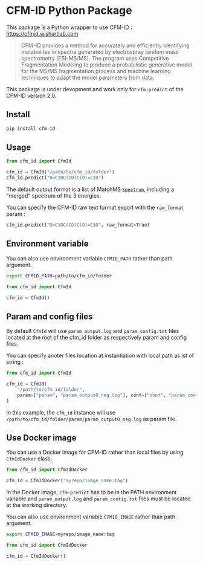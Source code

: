 # CFM-ID Python Package

This package is a Python wrapper to use CFM-ID : https://cfmid.wishartlab.com

> CFM-ID provides a method for accurately and efficiently identifying metabolites
> in spectra generated by electrospray tandem mass spectrometry (ESI-MS/MS).
> The program uses Competitive Fragmentation Modeling to produce a probabilistic generative model
> for the MS/MS fragmentation process and machine learning techniques to adapt the model parameters from data.

This package is under devopment and work only for `cfm-predict` of the CFM-ID version 2.0.

## Install

```bash
pip install cfm-id
```

## Usage

```python
from cfm_id import CfmId

cfm_id = CfmId("/path/to/cfm_id/folder")
cfm_id.predict("O=C1OC(CO)C(O)=C1O")
```

The default output format is a list of MatchMS [`Spectrum`](https://matchms.readthedocs.io/en/latest/api/matchms.Spectrum.html),
including a "merged" spectrum of the 3 energies.

You can specify the CFM-ID raw text format export with the `raw_format` param :

```python
cfm_id.predict("O=C1OC(CO)C(O)=C1O", raw_format=True)
```

## Environment variable

You can also use environment variable `CFMID_PATH` rather than path argument.

```bash
export CFMID_PATH=path/to/cfm_id/folder
```

```python
from cfm_id import CfmId

cfm_id = CfmId()
```

## Param and config files

By default `CfmId` will use `param_output.log` and `param_config.txt` files
located at the root of the cfm_id folder as respectively param and config files.

You can specify anoter files location at instantiation with local path as ist of string :

```python
from cfm_id import CfmId

cfm_id = CfmId(
    "/path/to/cfm_id/folder",
    param=["param", "param_output0_neg.log"], conf=["conf", "param_config_neg.txt"]
)
```

In this example, the `cfm_id` instance will use `/path/to/cfm_id/folder/param/param_output0_neg.log`
as param file.

## Use Docker image

You can use a Docker image for CFM-ID rather than local files by using `CfmIdDocker` class.

```python
from cfm_id import CfmIdDocker

cfm_id = CfmIdDocker("myrepo/image_name:tag")
```

In the Docker image, `cfm-predict` has to be in the PATH environment variable
and `param_output.log` and `param_config.txt` files must be located at the working directory.

You can also use environment variable `CFMID_IMAGE` rather than path argument.

```bash
export CFMID_IMAGE=myrepo/image_name:tag
```

```python
from cfm_id import CfmIdDocker

cfm_id = CfmIdDocker()
```
